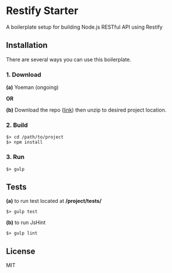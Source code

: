 # Restify Starter

A boilerplate setup for building Node.js RESTful API using Restify

## Installation

There are several ways you can use this boilerplate.


### 1. Download
**(a)** Yoeman (ongoing)

**OR**

**(b)** Download the repo ([link](https://github.com/kdlcruz/restify-starter/archive/master.zip)) then unzip to desired project location.

### 2. Build

````
$> cd /path/to/project
$> npm install
````

### 3. Run

````
$> gulp
````

## Tests
**(a)** to run test located at **/project/tests/**

````
$> gulp test
````

**(b)** to run JsHint

````
$> gulp lint
````

## License


MIT
